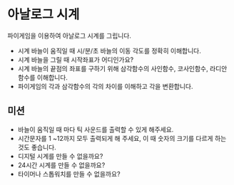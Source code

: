 # 아날로그 시계 
파이게임을 이용하여 아날로그 시계를 그립니다. 
- 시계 바늘이 움직일 때 시/분/초 바늘의 이동 각도를 정확히 이해합니다. 
- 시계 바늘을 그릴 때 시작좌표가 어디인가요? 
- 시계 바늘의 끝점의 좌표를 구하기 위해 삼각함수의 사인함수, 코사인함수, 라디안함수를 이해합니다.
- 파이게임의 각과 삼각함수의 각의 차이를 이해하고 각을 변환합니다. 


## 미션
  - 바늘이 움직일 때 마다 틱 사운드를 출력할 수 있게 해주세요.
  - 시간문자를 1 ~12까지 모두 출력되게 해 주세요, 이 때 숫자의 크기를 다르게 하는 것도 좋습니다. 
  - 디지털 시계를 만들 수 없을까요?
  - 24시간 시계를 만들 수 없을까요?
  - 타이머나 스톱워치를 만들 수 없을까요? 
